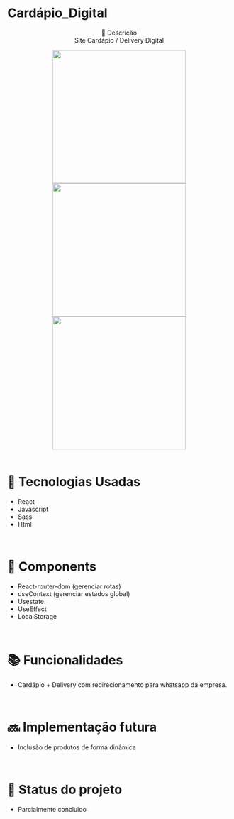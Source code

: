  # Cardápio_Digital <br> 

<p align="center">
 📝 Descrição <br> 
   Site Cardápio / Delivery Digital  <br> 
</p>


<div align="center">
<img src="https://i.ibb.co/gMWX3Sg/burger1.png" width=300px />
  <img src="https://i.ibb.co/vkmWz6W/burger2.png" width=300px/>
  <img src="https://i.ibb.co/w6yG557/burger3.png" width=300px/>
</div>

 <br> 
 
# 🚀 Tecnologias Usadas
* React
* Javascript
* Sass
* Html

<br> 

# 🔧 Components

* React-router-dom (gerenciar rotas)
* useContext (gerenciar estados global)
* Usestate
* UseEffect
* LocalStorage


<br> 

# 📚 Funcionalidades
* Cardápio + Delivery com redirecionamento para whatsapp da empresa.

<br> 

# 🔜 Implementação futura
* Inclusão de produtos de forma dinâmica
<br> 

# 🎯 Status do projeto
* Parcialmente concluido

